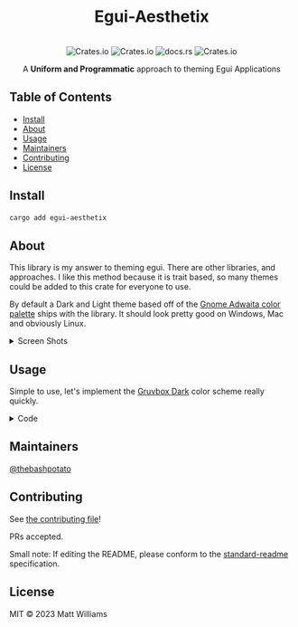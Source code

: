 <div align="center">
  <h1>Egui-Aesthetix</h1>
</div>
<br>
<div align="center">
  <img alt="Crates.io" src="https://img.shields.io/badge/standard--readme-OK-green.svg?style=flat-square">
  <img alt="Crates.io" src="https://img.shields.io/crates/v/egui-aesthetix?style=flat-square">
  <img alt="docs.rs" src="https://img.shields.io/docsrs/egui-aesthetix?style=flat-square">
  <img alt="Crates.io" src="https://img.shields.io/crates/d/egui-aesthetix?style=flat-square">
  <br>
  <p>A <b>Uniform and Programmatic</b> approach to theming Egui Applications</p>
</div>

## Table of Contents

- [Install](#install)
- [About](#about)
- [Usage](#usage)
- [Maintainers](#maintainers)
- [Contributing](#contributing)
- [License](#license)

## Install

```bash
cargo add egui-aesthetix
```

## About

This library is my answer to theming egui. There are other libraries, and approaches. I like this method because it is trait based,
so many themes could be added to this crate for everyone to use.

By default a Dark and Light theme based off of the [Gnome Adwaita color palette](https://gnome.pages.gitlab.gnome.org/libadwaita/doc/1-latest/named-colors.html) ships with the library. It should look pretty good on Windows, Mac and obviously Linux.

<details>
<summary>Screen Shots</summary>
<br>

<div align="center">
    <img alt="Dark Mode on KDE Plasma" src="./assets/standard_dark.png">
    <br>
    <img alt="Light Mode on KDE Plasma" src="./assets/standard_light.png">
</div>

</details>

## Usage

Simple to use, let's implement the [Gruvbox Dark](https://github.com/morhetz/gruvbox#dark-mode-1)
color scheme really quickly.

<details>
<summary>Code</summary>
<br>

```rust
//! main.rs example
use egui_aesthetix::{
    Aesthetix,
    themes::{StandardDark, StandardLight},
};
use eframe::egui;
use std::rc::Rc;

/// Make a struct that represents a color scheme,
/// there should be no need for it to have any fields.
struct GruvboxDark;

/// Implement the Aesthetix Trait for the theme.
impl Aesthetix for GruvboxDark {
    fn name(&self) -> &str {
        "Gruvbox Dark"
    }

    fn primary_accent_color_visuals(&self) -> egui::Color32 {
        // Dark blue: #458588
        egui::Color32::from_rgb(69, 133, 136)
    }

    fn secondary_accent_color_visuals(&self) -> egui::Color32 {
        // Light blue: #83a598
        egui::Color32::from_rgb(131, 165, 152)
    }

    fn bg_primary_color_visuals(&self) -> egui::Color32 {
        // Dark background: #1d2021
        egui::Color32::from_rgb(29, 32, 33)
    }

    fn bg_secondary_color_visuals(&self) -> egui::Color32 {
        // #3c3836
        egui::Color32::from_rgb(60, 56, 54)
    }

    fn bg_triage_color_visuals(&self) -> egui::Color32 {
        // #504945
        egui::Color32::from_rgb(80, 73, 69)
    }

    fn bg_auxiliary_color_visuals(&self) -> egui::Color32 {
        // #665c54
        egui::Color32::from_rgb(102, 92, 84)
    }

    fn bg_contrast_color_visuals(&self) -> egui::Color32 {
        // #928374
        egui::Color32::from_rgb(146, 131, 116)
    }

    fn fg_primary_text_color_visuals(&self) -> Option<egui::Color32> {
        // #fbf1c7
        Some(egui::Color32::from_rgb(251, 241, 199))
    }

    fn fg_success_text_color_visuals(&self) -> egui::Color32 {
        // #8ec07c
        egui::Color32::from_rgb(142, 192, 124)
    }

    fn fg_warn_text_color_visuals(&self) -> egui::Color32 {
        // #fabd2f
        egui::Color32::from_rgb(250, 189, 47)
    }

    fn fg_error_text_color_visuals(&self) -> egui::Color32 {
        // #fb4934
        egui::Color32::from_rgb(251, 73, 52)
    }

    fn dark_mode_visuals(&self) -> bool {
        true
    }

    fn margin_style(&self) -> f32 {
        10.0
    }

    fn button_padding(&self) -> egui::Vec2 {
        egui::Vec2 { x: 10.0, y: 8.0 }
    }

    fn item_spacing_style(&self) -> f32 {
        15.0
    }

    fn scroll_bar_width_style(&self) -> f32 {
        12.0
    }

    fn rounding_visuals(&self) -> f32 {
        8.0
    }
}

fn main() -> Result<(), eframe::Error> {
    let options = eframe::NativeOptions {
        initial_window_size: Some(egui::vec2(320.0, 240.0)),
        ..Default::default()
    };

    eframe::run_native(
        "My egui App",
        options,
        Box::new(move |creation_context| Box::new(MyApp::new(creation_context))),
    )
}

struct MyApp {
    themes: Vec<Rc<dyn Aesthetix>>, // Available themes for user to switch to.
    active_theme: Rc<dyn Aesthetix>, // Currently active theme.
}

impl MyApp {
    #[must_use]
    fn new(creation_context: &eframe::CreationContext<'_>) -> Self {
        let themes: Vec<Rc<dyn Aesthetix>> = vec![
            Rc::new(Gruvbox),
            Rc::new(StandardDark), // Bundled in the library
            Rc::new(StandardLight) // Bundled in the library
        ];

        // The first theme will be the default
        let active_theme: Rc<dyn Aesthetix> = match themes.first() {
            Some(theme) => theme.clone(),
            None => panic!(
                "The first theme in the list of available themes could not be loaded => 'MyApp::new'"
            ),
        }

        creation_context
            .egui_ctx
            .set_style(active_theme.custom_style());

        Self {
            themes,
            active_theme,
        }
    }
}

impl eframe::App for MyApp {
    fn update(&mut self, context: &egui::Context, _frame: &mut eframe::Frame) {
        // Whenever you make a custom frame, we need to manually set the style atributes,
        // not sure why, as every thing else is set.
        egui::CentralPanel::default()
            .frame(
                egui::Frame::none()
                    .inner_margin(self.active_theme.margin_style())
                    .fill(self.active_theme.bg_primary_color_visuals()),
            )
            .show(context, |ui_central_panel| {
                ui_central_panel.heading("Theme Switcher Example");
                ui_central_panel.horizontal_centered(|ui_horizontal_center| {
                    // add combo box to allow the user to select from the available themes in the themes vector
                    ui_horizontal_center.add_space(15.0);
                    ui_horizontal_center.label("Theme:");
                    egui::ComboBox::from_id_source("theme_switching_combo_box")
                        .width(200.0)
                        .selected_text(self..active_theme.name())
                        .show_ui(ui_horizontal_center, |ui_combobox| {
                            for theme in self.themes.iter() {
                                ui_combobox.selectable_value(
                                    &mut self.active_theme,
                                    theme.clone(),
                                    theme.name(),
                                );
                            }
                        });
                });
                // Update the theme with the one the user selected in selectable_value.
                // In a real application you would want this in another tab or something.
                context.set_style(self.active_theme.custom_style());
            });
    }
}
```

</details>

## Maintainers

[@thebashpotato](https://github.com/thebashpotato)

## Contributing

See [the contributing file](CONTRIBUTING.md)!

PRs accepted.

Small note: If editing the README, please conform to the [standard-readme](https://github.com/RichardLitt/standard-readme) specification.

## License

MIT © 2023 Matt Williams
